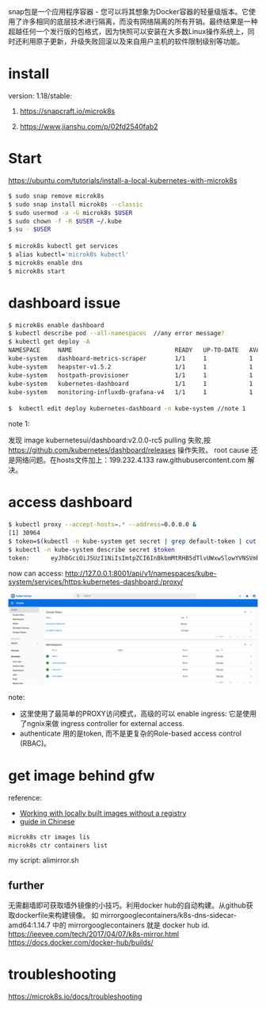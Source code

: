 
 snap包是一个应用程序容器 - 您可以将其想象为Docker容器的轻量级版本。它使用了许多相同的底层技术进行隔离，而没有网络隔离的所有开销。最终结果是一种超越任何一个发行版的包格式，因为快照可以安装在大多数Linux操作系统上，同时还利用原子更新，升级失败回滚以及来自用户主机的软件限制级别等功能。


# install

version: 1.18/stable:

1. https://snapcraft.io/microk8s

2. https://www.jianshu.com/p/02fd2540fab2


# Start

https://ubuntu.com/tutorials/install-a-local-kubernetes-with-microk8s

``` bash
$ sudo snap remove microk8s
$ sudo snap install microk8s --classic 
$ sudo usermod -a -G microk8s $USER
$ sudo chown -f -R $USER ~/.kube
$ su - $USER

$ microk8s kubectl get services
$ alias kubectl='microk8s kubectl'
$ microk8s enable dns
$ microk8s start

```
# dashboard issue

``` bash
$ microk8s enable dashboard
$ kubectl describe pod --all-namespaces  //any error message?
$ kubectl get deploy -A
NAMESPACE     NAME                             READY   UP-TO-DATE   AVAILABLE   AGE
kube-system   dashboard-metrics-scraper        1/1     1            1           70m
kube-system   heapster-v1.5.2                  1/1     1            1           70m
kube-system   hostpath-provisioner             1/1     1            1           15h
kube-system   kubernetes-dashboard             1/1     1            1           70m
kube-system   monitoring-influxdb-grafana-v4   1/1     1            1           70m

$  kubectl edit deploy kubernetes-dashboard -n kube-system //note 1

```
note 1:

发现 image kubernetesui/dashboard:v2.0.0-rc5 pulling 失败,按 https://github.com/kubernetes/dashboard/releases 操作失败。
root cause 还是网络问题。在hosts文件加上：199.232.4.133 raw.githubusercontent.com 解决。

# access dashboard
```bash
$ kubectl proxy --accept-hosts=.* --address=0.0.0.0 & 
[1] 30964
$ token=$(kubectl -n kube-system get secret | grep default-token | cut -d " " -f1)
$ kubectl -n kube-system describe secret $token
token:      eyJhbGciOiJSUzI1NiIsImtpZCI6InBkbmMtRHB5dTlvUWxwSlowYVNSVmhjdkVHLUtadHJ6QUpidUtMMjI0NncifQ.eyJpc3MiOiJrdWJlcm5ldGVzL3NlcnZpY2VhY2NvdW50Iiwia3ViZXJuZXRlcy5pby9zZXJ2aWNlYWNjb3VudC9uYW1lc3BhY2UiOiJrdWJlLXN5c3RlbSIsImt1YmVybmV0ZXMuaW8vc2VydmljZWFjY291bnQvc2VjcmV0Lm5hbWUiOiJkZWZhdWx0LXRva2VuLXZtZmM5Iiwia3ViZXJuZXRlcy5pby9zZXJ2aWNlYWNjb3VudC9zZXJ2aWNlLWFjY291bnQubmFtZSI6ImRlZmF1bHQiLCJrdWJlcm5ldGVzLmlvL3NlcnZpY2VhY2NvdW50L3NlcnZpY2UtYWNjb3VudC51aWQiOiJmNTk4YmRhYy0yZTQ0LTQ2NGYtYjlhNS1jZDllMjlhNWQ4NTEiLCJzdWIiOiJzeXN0ZW06c2VydmljZWFjY291bnQ6a3ViZS1zeXN0ZW06ZGVmYXVsdCJ9.FkxA14bZjCf4uEocfRCgQw6igZGWfbqc8JF5RTtUPE6i5tUSYOGO2WGSiC5kHBr62EJjQ1DMZFVqZvRM7M24zNgIiJfXAkdLO2mUkmv2Veo-qPKPnzsVDUjfZW2woYnLv0jpMJNWpfk1PW8tP3dzbjNsFu1JxLp-uO3wgaEhFEJxG4boFGtnRVRNulQx6R__FDSjW4EuHxgxmFJ3fVY55PG5-oQzHW39RrhDx1DUmfIwVe-GuZ4Hdbw3h33SulajDfdSTZKxfdzx1KmXu6PXT4x_lwIvvGbxDyMIfoUROPBZALZcG_8jBUl-6ljEqq9c0zmzpUvmy2Hza5QbQA_8OA
```

now can access: http://127.0.0.1:8001/api/v1/namespaces/kube-system/services/https:kubernetes-dashboard:/proxy/

![dashboard](images/k8s_dashboard.png)

note:
* 这里使用了最简单的PROXY访问模式，高级的可以 enable ingress: 它是使用了ngnix来做 ingress controller for external access.
* authenticate 用的是token, 而不是更复杂的Role-based access control (RBAC)。

# get image behind gfw 
reference:

* [Working with locally built images without a registry](https://microk8s.io/docs/registry-images)
* [guide in Chinese](https://segmentfault.com/a/1190000019534913)

```bash
microk8s ctr images lis
microk8s ctr containers list

```
my script: alimirror.sh

## further 

无需翻墙即可获取墙外镜像的小技巧。利用docker hub的自动构建。从github获取dockerfile来构建镜像。
如 mirrorgooglecontainers/k8s-dns-sidecar-amd64:1.14.7 中的 mirrorgooglecontainers 就是 docker hub id.
https://ieevee.com/tech/2017/04/07/k8s-mirror.html
https://docs.docker.com/docker-hub/builds/


# troubleshooting

https://microk8s.io/docs/troubleshooting

